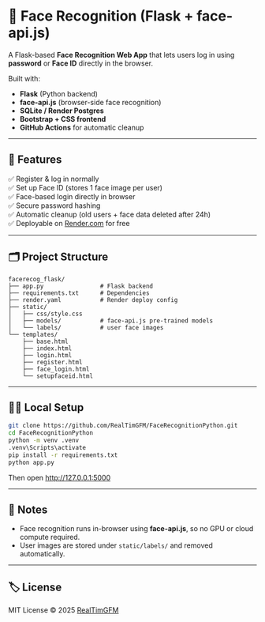 # 🧠 Face Recognition (Flask + face-api.js)

A Flask-based **Face Recognition Web App** that lets users log in using **password** or **Face ID** directly in the browser.

Built with:
- **Flask** (Python backend)
- **face-api.js** (browser-side face recognition)
- **SQLite / Render Postgres**
- **Bootstrap + CSS frontend**
- **GitHub Actions** for automatic cleanup

---

## 🚀 Features

✅ Register & log in normally  
✅ Set up Face ID (stores 1 face image per user)  
✅ Face-based login directly in browser  
✅ Secure password hashing  
✅ Automatic cleanup (old users + face data deleted after 24h)  
✅ Deployable on [Render.com](https://facerecog-web.onrender.com) for free  

---

## 🗂️ Project Structure

```
facerecog_flask/
├── app.py                # Flask backend
├── requirements.txt      # Dependencies
├── render.yaml           # Render deploy config
├── static/
│   ├── css/style.css
│   ├── models/           # face-api.js pre-trained models
│   └── labels/           # user face images
└── templates/
    ├── base.html
    ├── index.html
    ├── login.html
    ├── register.html
    ├── face_login.html
    └── setupfaceid.html
```

---

## 🧑‍💻 Local Setup

```bash
git clone https://github.com/RealTimGFM/FaceRecognitionPython.git
cd FaceRecognitionPython
python -m venv .venv
.venv\Scripts\activate
pip install -r requirements.txt
python app.py
```

Then open http://127.0.0.1:5000

---


## 📸 Notes
- Face recognition runs in-browser using **face-api.js**, so no GPU or cloud compute required.
- User images are stored under `static/labels/` and removed automatically.

---

## 🏷️ License
MIT License © 2025 [RealTimGFM](https://github.com/RealTimGFM)

